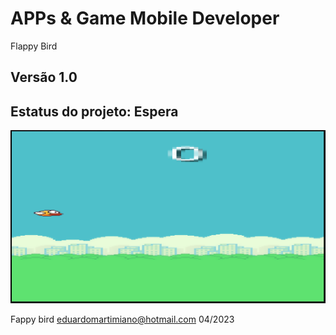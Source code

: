 # APPs & Game Mobile Developer
  Flappy Bird

## Versão 1.0

## Estatus do projeto: Espera



![](https://github.com/edumartimi/jogo-bom-2/blob/main/jogo.png)



Fappy bird                  <eduardomartimiano@hotmail.com>                                      04/2023
